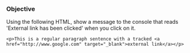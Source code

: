 ### Objective

Using the following HTML, show a message to the console that reads 'External link has been clicked' when you click on it.

~~~html~~~
<p>This is a regular paragraph sentence with a tracked <a href="http://www.google.com" target="_blank">external link</a></p>